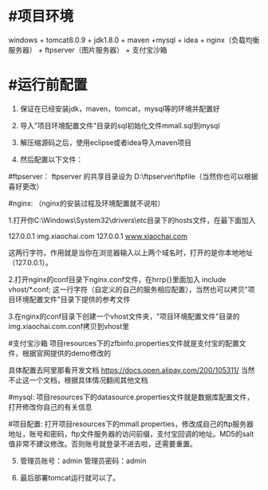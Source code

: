#项目环境
===========================================================
windows + tomcat8.0.9 + jdk1.8.0 + maven +mysql + idea + nginx（负载均衡服务器） + ftpserver（图片服务器） + 支付宝沙箱


#运行前配置
======================================================
1.	保证在已经安装jdk，maven，tomcat，mysql等的环境并配置好

2.	导入"项目环境配置文件"目录的sql初始化文件mmall.sql到mysql

3.	解压缩源码之后，使用eclipse或者idea导入maven项目

4.	然后配置以下文件：

#ftpserver：
ftpserver 的共享目录设为 D:\ftpserver\ftpfile（当然你也可以根据喜好更改）

#nginx:
（nginx的安装过程及环境配置就不说啦）

1.打开你C:\Windows\System32\drivers\etc目录下的hosts文件，在最下面加入

127.0.0.1   img.xiaochai.com
127.0.0.1   www.xiaochai.com

这两行字符。作用就是当你在浏览器输入以上两个域名时，打开的是你本地地址（127.0.0.1）。

2.打开nginx的conf目录下nginx.conf文件，在hrrp{}里面加入 include vhost/*.conf; 这一行字符（自定义的自己的服务相应配置），当然也可以拷贝"项目环境配置文件"目录下提供的参考文件


3.在nginx的conf目录下创建一个vhost文件夹，"项目环境配置文件"目录的img.xiaochai.com.conf拷贝到vhost里


#支付宝沙箱
项目resources下的zfbinfo.properties文件就是支付宝的配置文件，根据官网提供的demo修改的

具体配置去阿里那看开发文档
https://docs.open.alipay.com/200/105311/
当然不止这一个文档，根据具体情况翻阅其他文档

#mysql:
项目resources下的datasource.properties文件就是数据库配置文件，打开修改你自己的有关信息

#项目配置:
打开项目resources下的mmall.properties，修改成自己的ftp服务器地址，账号和密码，ftp文件服务器的访问前缀，支付宝回调的地址。MD5的salt值非常不建议修改。否则账号就登录不进去啦，还需要重置。


5.	管理员账号：admin 管理员密码：admin

6.	最后部署tomcat运行就可以了。





